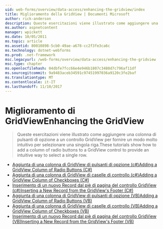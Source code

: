 ```yaml
---
uid: web-forms/overview/data-access/enhancing-the-gridview/index
title: Miglioramento della GridView | Documenti Microsoft
author: rick-anderson
description: Queste esercitazioni viene illustrato come aggiungere una colonna di pulsanti di opzione a un controllo GridView per fornire un modo molto intuitivo per selezionare una singola riga.
ms.author: aspnetcontent
manager: wpickett
ms.date: 10/05/2011
ms.topic: article
ms.assetid: 80010898-5cb0-49ae-a678-cc2f3fe3ca6c
ms.technology: dotnet-webforms
ms.prod: .net-framework
msc.legacyurl: /web-forms/overview/data-access/enhancing-the-gridview
msc.type: chapter
ms.openlocfilehash: 04dbfe7fcc66e4e946b1807c3480d7c796af11df
ms.sourcegitcommit: 9a9483aceb34591c97451997036a9120c3fe2baf
ms.translationtype: MT
ms.contentlocale: it-IT
ms.lasthandoff: 11/10/2017
---
```

<a name="enhancing-the-gridview"></a><span data-ttu-id="8bcbe-103">Miglioramento di GridView</span><span class="sxs-lookup"><span data-stu-id="8bcbe-103">Enhancing the GridView</span></span>
====================
> <span data-ttu-id="8bcbe-104">Queste esercitazioni viene illustrato come aggiungere una colonna di pulsanti di opzione a un controllo GridView per fornire un modo molto intuitivo per selezionare una singola riga.</span><span class="sxs-lookup"><span data-stu-id="8bcbe-104">These tutorials show how to add a column of radio buttons to a GridView control to provide an intuitive way to select a single row.</span></span>


- [<span data-ttu-id="8bcbe-105">Aggiunta di una colonna di GridView di pulsanti di opzione (c#)</span><span class="sxs-lookup"><span data-stu-id="8bcbe-105">Adding a GridView Column of Radio Buttons (C#)</span></span>](adding-a-gridview-column-of-radio-buttons-cs.md)
- [<span data-ttu-id="8bcbe-106">Aggiunta di una colonna di GridView di caselle di controllo (c#)</span><span class="sxs-lookup"><span data-stu-id="8bcbe-106">Adding a GridView Column of Checkboxes (C#)</span></span>](adding-a-gridview-column-of-checkboxes-cs.md)
- [<span data-ttu-id="8bcbe-107">Inserimento di un nuovo Record dal piè di pagina del controllo GridView (c#)</span><span class="sxs-lookup"><span data-stu-id="8bcbe-107">Inserting a New Record from the GridView's Footer (C#)</span></span>](inserting-a-new-record-from-the-gridview-s-footer-cs.md)
- [<span data-ttu-id="8bcbe-108">Aggiunta di una colonna di GridView di pulsanti di opzione (VB)</span><span class="sxs-lookup"><span data-stu-id="8bcbe-108">Adding a GridView Column of Radio Buttons (VB)</span></span>](adding-a-gridview-column-of-radio-buttons-vb.md)
- [<span data-ttu-id="8bcbe-109">Aggiunta di una colonna di GridView di caselle di controllo (VB)</span><span class="sxs-lookup"><span data-stu-id="8bcbe-109">Adding a GridView Column of Checkboxes (VB)</span></span>](adding-a-gridview-column-of-checkboxes-vb.md)
- [<span data-ttu-id="8bcbe-110">Inserimento di un nuovo Record dal piè di pagina del controllo GridView (VB)</span><span class="sxs-lookup"><span data-stu-id="8bcbe-110">Inserting a New Record from the GridView's Footer (VB)</span></span>](inserting-a-new-record-from-the-gridview-s-footer-vb.md)
